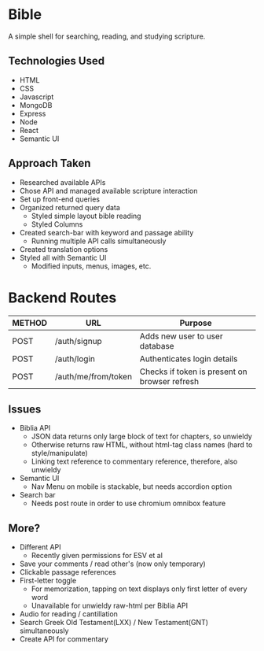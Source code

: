 # Bible
A simple shell for searching, reading, and studying scripture.

## Technologies Used
* HTML
* CSS
* Javascript
* MongoDB
* Express
* Node
* React
* Semantic UI

## Approach Taken
* Researched available APIs
* Chose API and managed available scripture interaction
* Set up front-end queries
* Organized returned query data
  - Styled simple layout bible reading
  - Styled Columns
* Created search-bar with keyword and passage ability
  - Running multiple API calls simultaneously
* Created translation options
* Styled all with Semantic UI
  - Modified inputs, menus, images, etc.

# Backend Routes
METHOD | URL | Purpose
--- | --- | ---
POST | /auth/signup | Adds new user to user database
POST | /auth/login | Authenticates login details
POST | /auth/me/from/token | Checks if token is present on browser refresh

## Issues
* Biblia API
  - JSON data returns only large block of text for chapters, so unwieldy
  - Otherwise returns raw HTML, without html-tag class names (hard to style/manipulate)
  - Linking text reference to commentary reference, therefore, also unwieldy
* Semantic UI
  - Nav Menu on mobile is stackable, but needs accordion option
* Search bar
  - Needs post route in order to use chromium omnibox feature

## More?
* Different API  
  - Recently given permissions for ESV et al
* Save your comments / read other's (now only temporary)
* Clickable passage references
* First-letter toggle
  - For memorization, tapping on text displays only first letter of every word
  - Unavailable for unwieldy raw-html per Biblia API
* Audio for reading / cantillation
* Search Greek Old Testament(LXX) / New Testament(GNT) simultaneously
* Create API for commentary 
